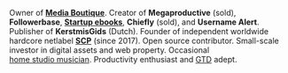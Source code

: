 Owner of <a href="https://mediaboutique.nl">**Media Boutique**</a>. Creator of **Megaproductive** (sold),
                        **Followerbase**,
                        <a href="https://startupebooks.net" target="_blank" title="Startup ebooks">**Startup&nbsp;ebooks**</a>,
                        **Chiefly** (sold),
                        and **Username&nbsp;Alert**.
                        Publisher of **KerstmisGids** (Dutch).
                        Founder of independent worldwide hardcore netlabel <a href="http://supremecore.net" target="_blank" title="SCP">**SCP**</a> (since 2017).
                        Open&nbsp;source contributor.
                        Small-scale investor in digital assets and web property.
                        Occasional <a href="https://soundcloud.com/arnehendriksen" target="_blank" title="Arne Hendriksen on SoundCloud">home&nbsp;studio&nbsp;musician</a>.
                        Productivity enthusiast and <a href="https://gettingthingsdone.com" target="_blank" rel="nofollow" title="Getting Things Done">GTD</a> adept.


<!--
**arnehendriksen/arnehendriksen** is a ✨ _special_ ✨ repository because its `README.md` (this file) appears on your GitHub profile.

Here are some ideas to get you started:

- 🔭 I’m currently working on ...
- 🌱 I’m currently learning ...
- 👯 I’m looking to collaborate on ...
- 🤔 I’m looking for help with ...
- 💬 Ask me about ...
- 📫 How to reach me: ...
- 😄 Pronouns: ...
- ⚡ Fun fact: ...
-->
